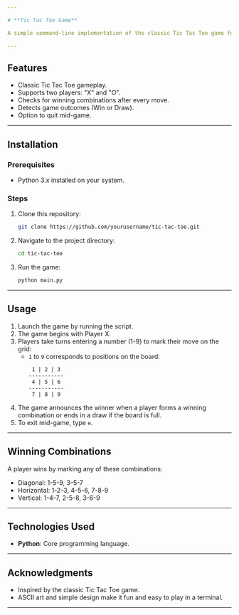 ```yaml
---

# **Tic Tac Toe Game**

A simple command-line implementation of the classic Tic Tac Toe game for two players. Players take turns marking spaces on a 3x3 grid, aiming to form a winning combination.

---
```


## **Features**

- Classic Tic Tac Toe gameplay.
- Supports two players: "X" and "O".
- Checks for winning combinations after every move.
- Detects game outcomes (Win or Draw).
- Option to quit mid-game.

---

## **Installation**

### **Prerequisites**
- Python 3.x installed on your system.

### **Steps**
1. Clone this repository:
   ```bash
   git clone https://github.com/yourusername/tic-tac-toe.git
   ```
2. Navigate to the project directory:
   ```bash
   cd tic-tac-toe
   ```
3. Run the game:
   ```bash
   python main.py
   ```

---

## **Usage**

1. Launch the game by running the script.
2. The game begins with Player X.
3. Players take turns entering a number (1-9) to mark their move on the grid:
   - `1` to `9` corresponds to positions on the board:
     ```plaintext
      1 | 2 | 3
     -----------
      4 | 5 | 6
     -----------
      7 | 8 | 9
     ```
4. The game announces the winner when a player forms a winning combination or ends in a draw if the board is full.
5. To exit mid-game, type `e`.

---

## **Winning Combinations**

A player wins by marking any of these combinations:
- Diagonal: 1-5-9, 3-5-7
- Horizontal: 1-2-3, 4-5-6, 7-8-9
- Vertical: 1-4-7, 2-5-8, 3-6-9

---

## **Technologies Used**

- **Python**: Core programming language.

---

## **Acknowledgments**

- Inspired by the classic Tic Tac Toe game.
- ASCII art and simple design make it fun and easy to play in a terminal.

---
